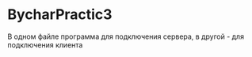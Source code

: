 # BycharPractic3
В одном файле программа для подключения сервера, в другой - для подключения клиента
